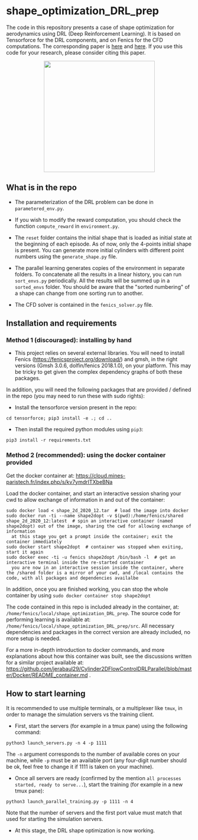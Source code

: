 # shape_optimization_DRL_prep

The code in this repository presents a case of shape optimization for aerodynamics using DRL (Deep Reinforcement Learning).
It is based on Tensorforce for the DRL components, and on Fenics for the CFD computations. The corresponding paper is <a href="https://www.sciencedirect.com/science/article/pii/S0021999120308548">here</a> and <a href="https://arxiv.org/abs/1908.09885">here</a>. If you use this code for your research, please consider citing this paper.

<p align="center">
  <img width="300" alt="" src="https://user-images.githubusercontent.com/44053700/102597855-81a61600-411b-11eb-82e8-f7ba84b3bc13.gif">
</p>

## What is in the repo

- The parameterization of the DRL problem can be done in ```parametered_env.py```.

- If you wish to modify the reward computation, you should check the function ```compute_reward``` in ```environment.py```.

- The ```reset``` folder contains the initial shape that is loaded as initial state at the beginning of each episode. As of now, only the 4-points initial shape is present. You can generate more initial cylinders with different point numbers using the ```generate_shape.py``` file.

- The parallel learning generates copies of the environment in separate folders. To concatenate all the results in a linear history, you can run ```sort_envs.py``` periodically. All the results will be summed up in a ```sorted_envs``` folder. You should be aware that the "sorted numbering" of a shape can change from one sorting run to another.

- The CFD solver is contained in the ```fenics_solver.py``` file.

## Installation and requirements

### Method 1 (discouraged): installing by hand

- This project relies on several external libraries. You will need to install Fenics (https://fenicsproject.org/download/) and gmsh, in the right versions (Gmsh 3.0.6, dolfin/fenics 2018.1.0), on your platform. This may be tricky to get given the complex dependency graphs of both these packages.

In addition, you will need the following packages that are provided / defined in the repo (you may need to run these with sudo rights):

- Install the tensorforce version present in the repo:

```cd tensorforce; pip3 install -e .; cd ..```

- Then install the required python modules using ```pip3```:

```pip3 install -r requirements.txt```

### Method 2 (recommended): using the docker container provided

Get the docker container at: https://cloud.mines-paristech.fr/index.php/s/kv7ymdrITXbeBNa

Load the docker container, and start an interactive session sharing your cwd to allow exchange of information in and out of the container:

```
sudo docker load < shape_2d_2020_12.tar  # load the image into docker
sudo docker run -ti --name shape2dopt -v $(pwd):/home/fenics/shared shape_2d_2020_12:latest  # spin an interactive container (named shape2dopt) out of the image, sharing the cwd for allowing exchange of information
  at this stage you get a prompt inside the container; exit the container immediately
sudo docker start shape2dopt  # container was stopped when exiting, start it again
sudo docker exec -ti -u fenics shape2dopt /bin/bash -l  # get an interactive terminal inside the re-started container
  you are now in an interactive session inside the container, where the /shared folder is a mirror of your cwd, and /local contains the code, with all packages and dependencies availalbe
```

In addition, once you are finished working, you can stop the whole container by using ```sudo docker container stop shape2dopt```

The code contained in this repo is included already in the container, at: ```/home/fenics/local/shape_optimization_DRL_prep```. The source code for performing learning is available at: ```/home/fenics/local/shape_optimization_DRL_prep/src```. All necessary dependencies and packages in the correct version are already included, no more setup is needed.

For a more in-depth introduction to docker commands, and more explanations about how this container was built, see the discussions written for a similar project available at: https://github.com/jerabaul29/Cylinder2DFlowControlDRLParallel/blob/master/Docker/README_container.md .

## How to start learning

It is recommended to use multiple terminals, or a multiplexer like ```tmux```, in order to manage the simulation servers vs the training client.

- First, start the servers (for example in a tmux pane) using the following command:

```python3 launch_servers.py -n 4 -p 1111```

The ```-n``` argument corresponds to the number of available cores on your machine, while ```-p``` must be an available port (any four-digit number should be ok, feel free to change it if 1111 is taken on your machine).

- Once all servers are ready (confirmed by the mention ```all processes started, ready to serve...```), start the training (for example in a new tmux pane):

```python3 launch_parallel_training.py -p 1111 -n 4```

Note that the number of servers and the first port value must match that used for starting the simulation servers.

- At this stage, the DRL shape optimization is now working.

